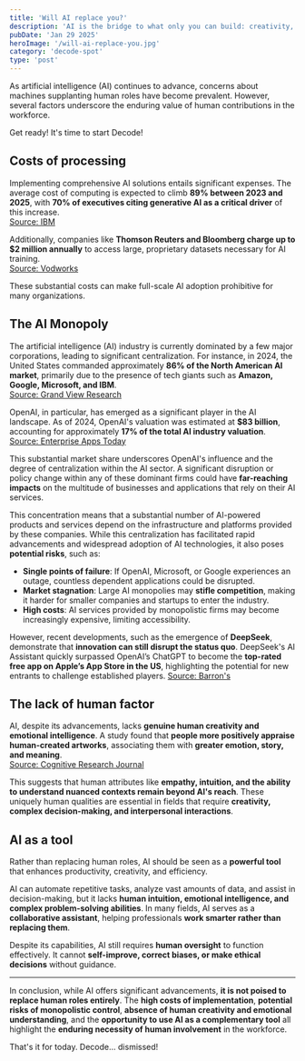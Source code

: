 ```yaml
---
title: 'Will AI replace you?'
description: 'AI is the bridge to what only you can build: creativity, empathy, and the human edge no algorithm can replicate.'
pubDate: 'Jan 29 2025'
heroImage: '/will-ai-replace-you.jpg'
category: 'decode-spot'
type: 'post'
---
```


As artificial intelligence (AI) continues to advance, concerns about machines supplanting human roles have become
prevalent. However, several factors underscore the enduring value of human contributions in the workforce.

Get ready! It's time to start Decode!

## Costs of processing

Implementing comprehensive AI solutions entails significant expenses. The average cost of computing is expected to climb
**89% between 2023 and 2025**, with **70% of executives citing generative AI as a critical driver** of this increase.  
[Source: IBM](https://www.ibm.com/think/insights/ai-economics-compute-cost?utm_source=chatgpt.com)

Additionally, companies like **Thomson Reuters and Bloomberg charge up to $2 million annually** to access large,
proprietary datasets necessary for AI training.  
[Source: Vodworks](https://vodworks.com/blogs/how-much-does-ai-cost/?utm_source=chatgpt.com)

These substantial costs can make full-scale AI adoption prohibitive for many organizations.

## The AI Monopoly

The artificial intelligence (AI) industry is currently dominated by a few major corporations, leading to significant
centralization. For instance, in 2024, the United States commanded approximately
**86% of the North American AI market**, primarily due to the presence of tech giants such as **Amazon, Google,
Microsoft, and IBM**.  
[Source: Grand View Research](https://www.grandviewresearch.com/industry-analysis/artificial-intelligence-ai-market?utm_source=chatgpt.com)

OpenAI, in particular, has emerged as a significant player in the AI landscape. As of 2024, OpenAI's valuation was
estimated at **$83 billion**, accounting for approximately **17% of the total AI industry valuation**.  
[Source: Enterprise Apps Today](https://www.enterpriseappstoday.com/stats/openai-statistics.html?utm_source=chatgpt.com)

This substantial market share underscores OpenAI's influence and the degree of centralization within the AI sector. A
significant disruption or policy change within any of these dominant firms could have **far-reaching impacts** on the
multitude of businesses and applications that rely on their AI services.

This concentration means that a substantial number of AI-powered products and services depend on the infrastructure and
platforms provided by these companies. While this centralization has facilitated rapid advancements and widespread
adoption of AI technologies, it also poses **potential risks**, such as:

- **Single points of failure**: If OpenAI, Microsoft, or Google experiences an outage, countless dependent applications
  could be disrupted.
- **Market stagnation**: Large AI monopolies may **stifle competition**, making it harder for smaller companies and
  startups to enter the industry.
- **High costs**: AI services provided by monopolistic firms may become increasingly expensive, limiting accessibility.

However, recent developments, such as the emergence of **DeepSeek**, demonstrate that **innovation can still disrupt the
status quo**. DeepSeek's AI Assistant quickly surpassed OpenAI’s ChatGPT to become the **top-rated free app on Apple’s
App Store in the US**, highlighting the potential for new entrants to challenge established players.
[Source: Barron's](https://www.barrons.com/articles/stock-market-deepseek-american-exeptionalism-e9363527?utm_source=chatgpt.com)

## The lack of human factor

AI, despite its advancements, lacks **genuine human creativity and emotional intelligence**. A study found that **people
more positively appraise human-created artworks**, associating them with **greater emotion,
story, and meaning**.  
[Source: Cognitive Research Journal](https://cognitiveresearchjournal.springeropen.com/articles/10.1186/s41235-023-00499-6?utm_source=chatgpt.com)

This suggests that human attributes like **empathy, intuition, and the ability to understand nuanced contexts remain
beyond AI's reach**. These uniquely human qualities are essential in fields that require **creativity, complex
decision-making, and interpersonal interactions**.

## AI as a tool

Rather than replacing human roles, AI should be seen as a **powerful tool** that enhances productivity, creativity, and
efficiency.

AI can automate repetitive tasks, analyze vast amounts of data, and assist in decision-making, but it lacks **human
intuition, emotional intelligence, and complex problem-solving abilities**. In many fields, AI serves as a
**collaborative assistant**, helping professionals **work smarter rather than replacing
them**.

Despite its capabilities, AI still requires **human oversight** to function effectively. It cannot **self-improve,
correct biases, or make ethical decisions** without guidance.

---

In conclusion, while AI offers significant advancements, **it is not poised to replace human roles entirely**. The
**high costs of implementation**, **potential risks of monopolistic control**, **absence of human creativity and
emotional understanding**, and the **opportunity to use AI as a complementary tool** all highlight the **enduring
necessity of human involvement** in the workforce.

That's it for today. Decode... dismissed!
